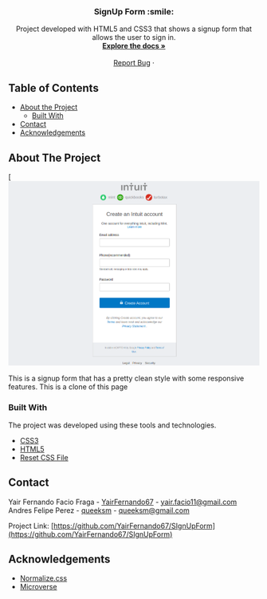 
<!-- PROJECT LOGO -->
<br />
<p align="center">
  <!-- <a href="https://github.com/othneildrew/Best-README-Template">
    <img src="images/logo.png" alt="Logo" width="80" height="80">
  </a> -->

  <h3 align="center">SignUp Form :smile:</h3>

  <p align="center">
    Project developed with HTML5 and CSS3 that shows a signup form that allows the user to sign in.
    <br />
    <a href="https://github.com/YairFernando67/SIgnUpForm"><strong>Explore the docs »</strong></a>
    <br />
    <br />
    <a href="https://github.com/YairFernando67/SIgnUpForm/issues">Report Bug</a>
    ·
  </p>
</p>



<!-- TABLE OF CONTENTS -->
## Table of Contents

* [About the Project](#about-the-project)
  * [Built With](#built-with)
* [Contact](#contact)
* [Acknowledgements](#acknowledgements)



<!-- ABOUT THE PROJECT -->
## About The Project

[![Screenshot Image](img/logoRepo.png)

This is a signup form that has a pretty clean style with some responsive features.
This is a clone of this page 

### Built With
The project was developed using these tools and technologies.
* [CSS3](https://developer.mozilla.org/en-US/docs/Web/CSS)
* [HTML5](https://www.w3schools.com/html/)
* [Reset CSS File](https://necolas.github.io/normalize.css/)


<!-- CONTACT -->
## Contact

Yair Fernando Facio Fraga - [YairFernando67](https://github.com/YairFernando67) - yair.facio11@gmail.com  
Andres Felipe Perez - [queeksm](https://github.com/queeksm) - queeksm@gmail.com

Project Link: [https://github.com/YairFernando67/SIgnUpForm](https://github.com/YairFernando67/SIgnUpForm)



<!-- ACKNOWLEDGEMENTS -->
## Acknowledgements
* [Normalize.css](https://necolas.github.io/normalize.css/)
* [Microverse](https://www.microverse.org/)



